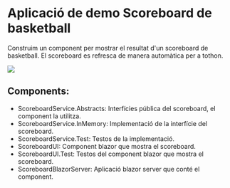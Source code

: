 # Aplicació de demo Scoreboard de basketball

Construim un component per mostrar el resultat d'un scoreboard de basketball. El scoreboard es refresca de manera automàtica per a tothon.

![](../../docs/imatges/appScoreboard.png)

## Components:

* ScoreboardService.Abstracts: Interfícies pública del scoreboard, el component la utilitza.
* ScoreboardService.InMemory: Implementació de la interfície del scoreboard.
* ScoreboardService.Test: Testos de la implementació.
* ScoreboardUI: Component blazor que mostra el scoreboard.
* ScoreboardUI.Test: Testos del component blazor que mostra el scoreboard.
* ScoreboardBlazorServer: Aplicació blazor server que conté el component.